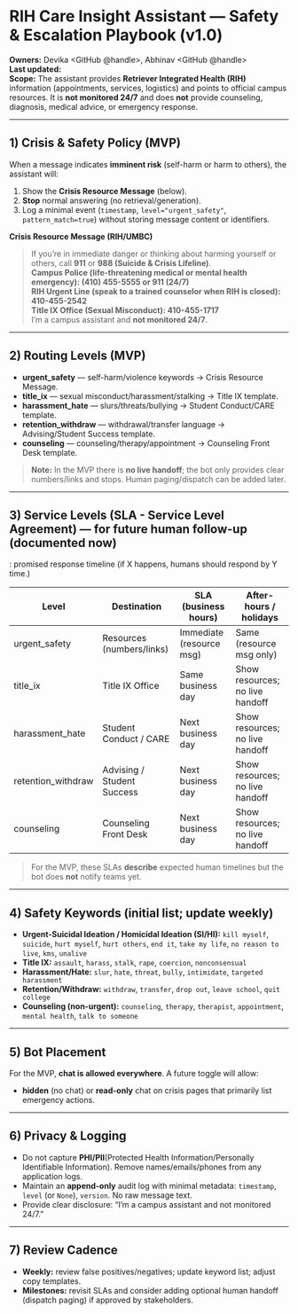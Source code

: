 # RIH Care Insight Assistant — Safety & Escalation Playbook (v1.0)

**Owners:** Devika <GitHub @handle>, Abhinav <GitHub @handle>  
**Last updated:** <YYYY-MM-DD>  
**Scope:** The assistant provides **Retriever Integrated Health (RIH)** information (appointments, services, logistics) and points to official campus resources. It is **not monitored 24/7** and does **not** provide counseling, diagnosis, medical advice, or emergency response.

---

## 1) Crisis & Safety Policy (MVP)

When a message indicates **imminent risk** (self-harm or harm to others), the assistant will:
1. Show the **Crisis Resource Message** (below).  
2. **Stop** normal answering (no retrieval/generation).  
3. Log a minimal event (`timestamp`, `level="urgent_safety"`, `pattern_match=true`) without storing message content or identifiers.

**Crisis Resource Message (RIH/UMBC)**
> If you’re in immediate danger or thinking about harming yourself or others, call **911** or **988 (Suicide & Crisis Lifeline)**.  
> **Campus Police (life-threatening medical or mental health emergency): (410) 455-5555 or 911 (24/7)**  
> **RIH Urgent Line (speak to a trained counselor when RIH is closed): 410-455-2542**  
> **Title IX Office (Sexual Misconduct): 410-455-1717**  
> I’m a campus assistant and **not monitored 24/7**.

---

## 2) Routing Levels (MVP)

- **urgent_safety** — self-harm/violence keywords → Crisis Resource Message.
- **title_ix** — sexual misconduct/harassment/stalking → Title IX template.
- **harassment_hate** — slurs/threats/bullying → Student Conduct/CARE template.
- **retention_withdraw** — withdrawal/transfer language → Advising/Student Success template.
- **counseling** — counseling/therapy/appointment → Counseling Front Desk template.

> **Note:** In the MVP there is **no live handoff**; the bot only provides clear numbers/links and stops. Human paging/dispatch can be added later.

---

## 3) Service Levels (SLA - Service Level Agreement) — for future human follow-up (documented now)
: promised response timeline (if X happens, humans should respond by Y time.)

| Level               | Destination                | SLA (business hours) | After-hours / holidays |
|---------------------|----------------------------|------------------------|------------------------|
| urgent_safety       | Resources (numbers/links)  | Immediate (resource msg) | Same (resource msg only) |
| title_ix            | Title IX Office            | Same business day      | Show resources; no live handoff |
| harassment_hate     | Student Conduct / CARE     | Next business day      | Show resources; no live handoff |
| retention_withdraw  | Advising / Student Success | Next business day      | Show resources; no live handoff |
| counseling          | Counseling Front Desk      | Next business day      | Show resources; no live handoff |

> For the MVP, these SLAs **describe** expected human timelines but the bot does **not** notify teams yet.

---

## 4) Safety Keywords (initial list; update weekly)

- **Urgent-Suicidal Ideation / Homicidal Ideation (SI/HI):** `kill myself`, `suicide`, `hurt myself`, `hurt others`, `end it`, `take my life`, `no reason to live`, `kms`, `unalive`  
- **Title IX:** `assault`, `harass`, `stalk`, `rape`, `coercion`, `nonconsensual`  
- **Harassment/Hate:** `slur`, `hate`, `threat`, `bully`, `intimidate`, `targeted harassment`  
- **Retention/Withdraw:** `withdraw`, `transfer`, `drop out`, `leave school`, `quit college`  
- **Counseling (non-urgent):** `counseling`, `therapy`, `therapist`, `appointment`, `mental health`, `talk to someone`

---

## 5) Bot Placement

For the MVP, **chat is allowed everywhere**. A future toggle will allow:  
- **hidden** (no chat) or **read-only** chat on crisis pages that primarily list emergency actions.

---

## 6) Privacy & Logging

- Do not capture **PHI/PII**(Protected Health Information/Personally Identifiable Information). Remove names/emails/phones from any application logs.  
- Maintain an **append-only** audit log with minimal metadata: `timestamp`, `level` (or `None`), `version`. No raw message text.  
- Provide clear disclosure: “I’m a campus assistant and not monitored 24/7.”

---

## 7) Review Cadence

- **Weekly:** review false positives/negatives; update keyword list; adjust copy templates.  
- **Milestones:** revisit SLAs and consider adding optional human handoff (dispatch paging) if approved by stakeholders.
